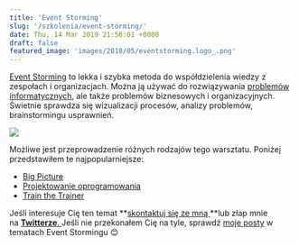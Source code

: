 ```yaml
---
title: 'Event Storming'
slug: '/szkolenia/event-storming/'
date: Thu, 14 Mar 2019 21:56:01 +0000
draft: false
featured_image: 'images/2018/05/eventstorming.logo_.png'
---
```


[Event Storming](https://en.wikipedia.org/wiki/Event_storming) to lekka i szybka metoda do współdzielenia wiedzy z zespołach i organizacjach. Można ją używać do rozwiązywania [problemów informatycznych](https://www.thoughtworks.com/radar/techniques/event-storming), ale także problemów biznesowych i organizacyjnych. Świetnie sprawdza się wizualizacji procesów, analizy problemów, brainstormingu usprawnień.

[![](/images/2019/09/event-storming-showcase.jpg)](/images/2019/09/event-storming-showcase.jpg)

Możliwe jest przeprowadzenie różnych rodzajów tego warsztatu. Poniżej przedstawiłem te najpopularniejsze:

 *   [Big Picture](/szkolenia/event-storming-big-picture/)
 *   [Projektowanie oprogramowania](/szkolenia/event-storming-projektowanie-oprogramowania/)
 *   [Train the Trainer](/event-storming-train-the-trainer/)

Jeśli interesuje Cię ten temat **[skontaktuj się ze mną ](/kontakt)**lub złap mnie na [**Twitterze**. ](https://twitter.com/RadekMaziarka)Jeśli nie przekonałem Cię na tyle, sprawdź [moje posty](/category/event-storming/) w tematach Event Stormingu 😊
